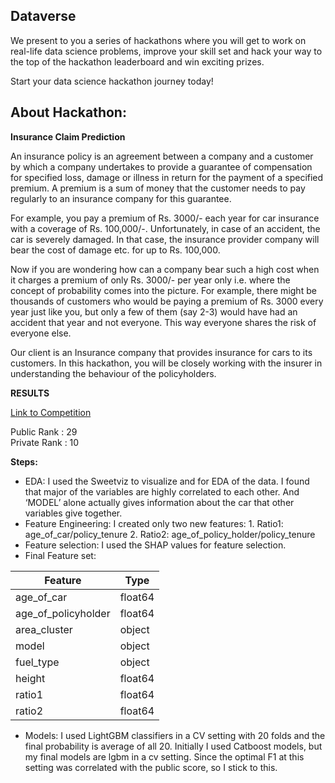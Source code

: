 ## Dataverse

We present to you a series of hackathons where you will get to work on real-life data science problems, improve your skill set and hack your way to the top of the hackathon leaderboard and win exciting prizes. 

Start your data science hackathon journey today!


## About Hackathon:

**Insurance Claim Prediction**

An insurance policy is an agreement between a company and a customer by which a company undertakes to provide a guarantee of compensation for specified loss, damage or illness in return for the payment of a specified premium. A premium is a sum of money that the customer needs to pay regularly to an insurance company for this guarantee.

For example, you pay a premium of Rs. 3000/- each year for car insurance with a coverage of Rs. 100,000/-. Unfortunately, in case of an accident, the car is severely damaged. In that case, the insurance provider company will bear the cost of damage etc. for up to Rs. 100,000. 

Now if you are wondering how can a company bear such a high cost when it charges a premium of only Rs. 3000/- per year only i.e. where the concept of probability comes into the picture. For example, there might be thousands of customers who would be paying a premium of Rs. 3000 every year just like you, but only a few of them (say 2-3) would have had an accident that year and not everyone. This way everyone shares the risk of everyone else.

Our client is an Insurance company that provides insurance for cars to its customers. In this hackathon, you will be closely working with the insurer in understanding the behaviour of the policyholders.

**RESULTS**

[Link to Competition](https://datahack.analyticsvidhya.com/contest/dataverse/)

Public Rank : 29 <br>
Private Rank : 10

**Steps:**

* EDA: I used the Sweetviz to visualize and for EDA of the data. I found that major of the variables are highly correlated to each other. And ‘MODEL’  alone        actually gives information about the car that other variables give together. 
* Feature Engineering: I created only two new features:
       1. Ratio1: age_of_car/policy_tenure
       2. Ratio2: age_of_policy_holder/policy_tenure
* Feature selection: I used the SHAP values for feature selection.
* Final Feature set:

| Feature 	| Type 	|
|---	|---	|
| age_of_car 	| float64 	|
| age_of_policyholder 	| float64 	|
| area_cluster 	| object 	|
| model 	| object 	|
| fuel_type  	| object 	|
| height 	| float64 	|
| ratio1 	| float64 	|
| ratio2 	| float64 	|

* Models:
I used LightGBM classifiers in a CV setting with 20 folds and the final probability is average of all 20.
Initially I used Catboost models, but my final models are lgbm in a cv setting.
Since the optimal F1 at this setting was correlated with the public score, so I stick to this.
